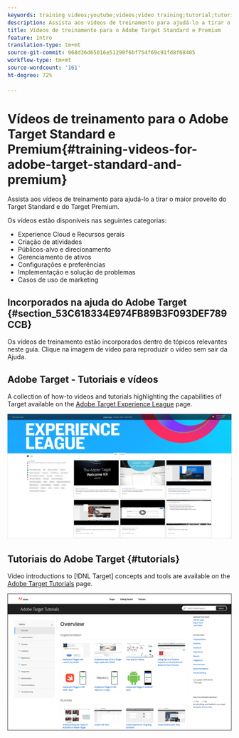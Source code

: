 ```yaml
---
keywords: training videos;youtube;videos;video training;tutorial;tutorials;video
description: Assista aos vídeos de treinamento para ajudá-lo a tirar o maior proveito do Target Standard e do Target Premium.
title: Vídeos de treinamento para o Adobe Target Standard e Premium
feature: intro
translation-type: tm+mt
source-git-commit: 968d36d65016e51290f6bf754f69c91fd8f68405
workflow-type: tm+mt
source-wordcount: '161'
ht-degree: 72%

---
```



# Vídeos de treinamento para o Adobe Target Standard e Premium{#training-videos-for-adobe-target-standard-and-premium}

Assista aos vídeos de treinamento para ajudá-lo a tirar o maior proveito do Target Standard e do Target Premium.

Os vídeos estão disponíveis nas seguintes categorias:

* Experience Cloud e Recursos gerais
* Criação de atividades
* Públicos-alvo e direcionamento
* Gerenciamento de ativos
* Configurações e preferências
* Implementação e solução de problemas
* Casos de uso de marketing

## Incorporados na ajuda do Adobe Target {#section_53C618334E974FB89B3F093DEF789CCB}

Os vídeos de treinamento estão incorporados dentro de tópicos relevantes neste guia. Clique na imagem de vídeo para reproduzir o vídeo sem sair da Ajuda.

## Adobe Target - Tutoriais e vídeos

A collection of how-to videos and tutorials highlighting the capabilities of Target available on the [Adobe Target Experience League](https://guided.adobe.com/#recommended/solutions/target) page.

![Vídeos da Experience League](/help/c-intro/assets/experience-league.png)

## Tutoriais do Adobe Target  {#tutorials}

Video introductions to [!DNL Target] concepts and tools are available on  the [Adobe Target Tutorials](https://experienceleague.adobe.com/docs/target-learn/tutorials/overview.html) page.

![Tutoriais do Adobe Target](/help/c-intro/assets/adobe-target-tutorials-new.png)